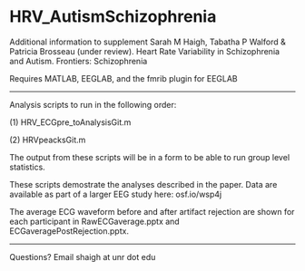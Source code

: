 # HRV_AutismSchizophrenia

Additional information to supplement Sarah M Haigh, Tabatha P Walford & Patricia Brosseau (under review). Heart Rate Variability in Schizophrenia and Autism. Frontiers: Schizophrenia

Requires MATLAB, EEGLAB, and the fmrib plugin for EEGLAB

--------------------------
Analysis scripts to run in the following order:

(1) HRV_ECGpre_toAnalysisGit.m

(2) HRVpeacksGit.m

The output from these scripts will be in a form to be able to run group level statistics.

These scripts demostrate the analyses described in the paper. Data are available as part of a larger EEG study here: osf.io/wsp4j

The average ECG waveform before and after artifact rejection are shown for each participant in RawECGaverage.pptx and ECGaveragePostRejection.pptx.

------------------------------
Questions? Email shaigh at unr dot edu
